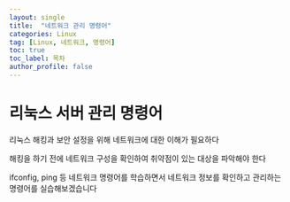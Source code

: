 ```yaml
---
layout: single
title:  "네트워크 관리 명령어"
categories: Linux
tag: [Linux, 네트워크, 명령어]
toc: true
toc_label: 목차
author_profile: false
---
```


# 리눅스 서버 관리 명령어

리눅스 해킹과 보안 설정을 위해 네트워크에 대한 이해가 필요하다

해킹을 하기 전에 네트워크 구성을 확인하여 취약점이 있는 대상을 파악해야 한다

ifconfig, ping 등 네트워크 명령어를 학습하면서 네트워크 정보를 확인하고 관리하는
명령어를 실습해보겠습니다